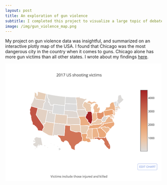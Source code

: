 ```yaml
---
layout: post
title: An exploration of gun violence
subtitle: I completed this project to visualize a large topic of debate.
image: /img/gun_violence_map.png
---
```


My project on gun violence data was insightful, and summarized on an interactive plotly map of the USA. I found that Chicago was the most dangerous city in the country when it comes to guns. Chicago alone has more gun victims than all other states. I wrote about my findings [here](https://medium.com/@joshdsolis/visualizing-gunshot-victims-in-the-us-9f11ddd4589b).

![](/img/gun_violence_map.png) 
